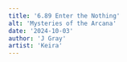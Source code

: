 ```yaml
---
title: '6.89 Enter the Nothing'
alt: 'Mysteries of the Arcana'
date: '2024-10-03'
author: 'J Gray'
artist: 'Keira'
---
```


